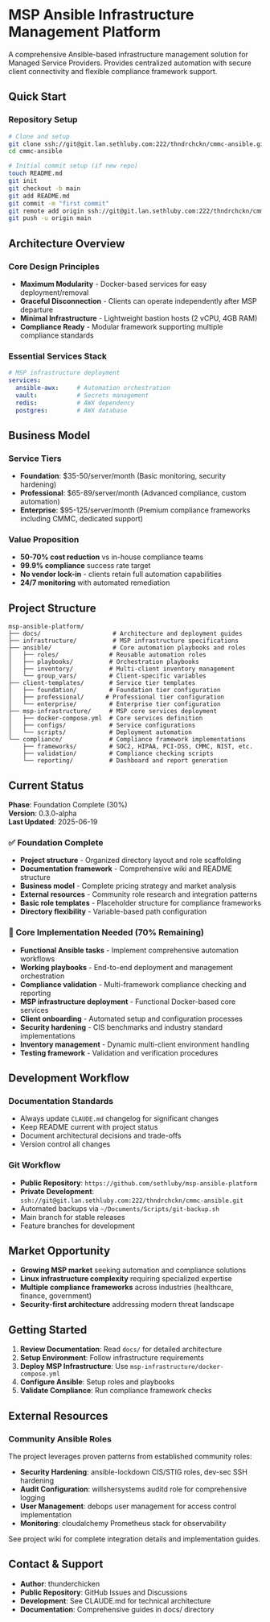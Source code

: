 # MSP Ansible Infrastructure Management Platform

A comprehensive Ansible-based infrastructure management solution for Managed Service Providers. Provides centralized automation with secure client connectivity and flexible compliance framework support.

## Quick Start

### Repository Setup
```bash
# Clone and setup
git clone ssh://git@git.lan.sethluby.com:222/thndrchckn/cmmc-ansible.git
cd cmmc-ansible

# Initial commit setup (if new repo)
touch README.md
git init
git checkout -b main
git add README.md
git commit -m "first commit"
git remote add origin ssh://git@git.lan.sethluby.com:222/thndrchckn/cmmc-ansible.git
git push -u origin main
```

## Architecture Overview

### Core Design Principles
- **Maximum Modularity** - Docker-based services for easy deployment/removal
- **Graceful Disconnection** - Clients can operate independently after MSP departure
- **Minimal Infrastructure** - Lightweight bastion hosts (2 vCPU, 4GB RAM)
- **Compliance Ready** - Modular framework supporting multiple compliance standards

### Essential Services Stack
```yaml
# MSP infrastructure deployment
services:
  ansible-awx:     # Automation orchestration
  vault:           # Secrets management  
  redis:           # AWX dependency
  postgres:        # AWX database
```

## Business Model

### Service Tiers
- **Foundation**: $35-50/server/month (Basic monitoring, security hardening)
- **Professional**: $65-89/server/month (Advanced compliance, custom automation)  
- **Enterprise**: $95-125/server/month (Premium compliance frameworks including CMMC, dedicated support)

### Value Proposition
- **50-70% cost reduction** vs in-house compliance teams
- **99.9% compliance** success rate target
- **No vendor lock-in** - clients retain full automation capabilities
- **24/7 monitoring** with automated remediation

## Project Structure

```
msp-ansible-platform/
├── docs/                    # Architecture and deployment guides
├── infrastructure/          # MSP infrastructure specifications
├── ansible/                 # Core automation playbooks and roles
│   ├── roles/              # Reusable automation roles
│   ├── playbooks/          # Orchestration playbooks
│   ├── inventory/          # Multi-client inventory management
│   └── group_vars/         # Client-specific variables
├── client-templates/       # Service tier templates
│   ├── foundation/         # Foundation tier configuration
│   ├── professional/      # Professional tier configuration  
│   └── enterprise/         # Enterprise tier configuration
├── msp-infrastructure/     # MSP core services deployment
│   ├── docker-compose.yml  # Core services definition
│   ├── configs/            # Service configurations
│   └── scripts/            # Deployment automation
└── compliance/             # Compliance framework implementations
    ├── frameworks/         # SOC2, HIPAA, PCI-DSS, CMMC, NIST, etc.
    ├── validation/         # Compliance checking scripts
    └── reporting/          # Dashboard and report generation
```

## Current Status

**Phase**: Foundation Complete (30%)  
**Version**: 0.3.0-alpha  
**Last Updated**: 2025-06-19

### ✅ Foundation Complete
- **Project structure** - Organized directory layout and role scaffolding
- **Documentation framework** - Comprehensive wiki and README structure
- **Business model** - Complete pricing strategy and market analysis
- **External resources** - Community role research and integration patterns
- **Basic role templates** - Placeholder structure for compliance frameworks
- **Directory flexibility** - Variable-based path configuration

### 🔄 Core Implementation Needed (70% Remaining)
- **Functional Ansible tasks** - Implement comprehensive automation workflows
- **Working playbooks** - End-to-end deployment and management orchestration
- **Compliance validation** - Multi-framework compliance checking and reporting
- **MSP infrastructure deployment** - Functional Docker-based core services
- **Client onboarding** - Automated setup and configuration processes
- **Security hardening** - CIS benchmarks and industry standard implementations
- **Inventory management** - Dynamic multi-client environment handling
- **Testing framework** - Validation and verification procedures

## Development Workflow

### Documentation Standards
- Always update `CLAUDE.md` changelog for significant changes
- Keep README current with project status
- Document architectural decisions and trade-offs
- Version control all changes

### Git Workflow
- **Public Repository**: `https://github.com/sethluby/msp-ansible-platform`
- **Private Development**: `ssh://git@git.lan.sethluby.com:222/thndrchckn/cmmc-ansible.git`
- Automated backups via `~/Documents/Scripts/git-backup.sh`
- Main branch for stable releases
- Feature branches for development

## Market Opportunity

- **Growing MSP market** seeking automation and compliance solutions
- **Linux infrastructure complexity** requiring specialized expertise
- **Multiple compliance frameworks** across industries (healthcare, finance, government)
- **Security-first architecture** addressing modern threat landscape

## Getting Started

1. **Review Documentation**: Read `docs/` for detailed architecture
2. **Setup Environment**: Follow infrastructure requirements
3. **Deploy MSP Infrastructure**: Use `msp-infrastructure/docker-compose.yml`
4. **Configure Ansible**: Setup roles and playbooks
5. **Validate Compliance**: Run compliance framework checks

## External Resources

### Community Ansible Roles
The project leverages proven patterns from established community roles:
- **Security Hardening**: ansible-lockdown CIS/STIG roles, dev-sec SSH hardening
- **Audit Configuration**: willshersystems auditd role for comprehensive logging
- **User Management**: debops user management for access control implementation
- **Monitoring**: cloudalchemy Prometheus stack for observability

See project wiki for complete integration details and implementation guides.

## Contact & Support

- **Author**: thunderchicken
- **Public Repository**: GitHub Issues and Discussions
- **Development**: See CLAUDE.md for technical architecture
- **Documentation**: Comprehensive guides in docs/ directory